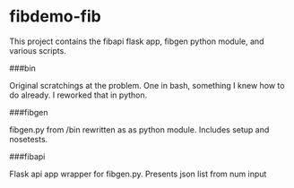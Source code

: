 # fibdemo-fib

This project contains the fibapi flask app, fibgen python module, and various scripts.

###bin

Original scratchings at the problem. One in bash, something I knew how to do already. I reworked that in python.

###fibgen

fibgen.py from /bin rewritten as as python module. Includes setup and nosetests.

###fibapi

Flask api app wrapper for fibgen.py. Presents json list from num input
